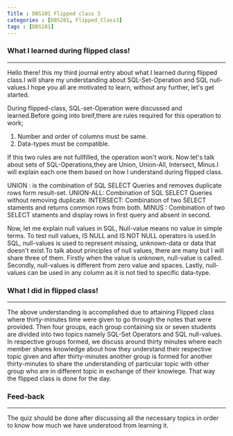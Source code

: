 ```yaml
---
Title : DBS101 Flipped class 3
categories : [DBS201, Flipped_Class3]
tags : [DBS101]
---
```


### What I learned during flipped class!
---

Hello there! this my third journal entry about what I learned during flipped class.I will share my understanding about SQL-Set-Operation and SQL null-values.I hope you all are motivated to learn, without any further, let's get started.

During flipped-class, SQL-set-Operation were discussed and learned.Before going into breif,there are rules required for this operation to work;
1. Number and order of columns must be same.
2. Data-types must be compatible.

If this two rules are not fullfilled, the operation won't work.
Now let's talk about sets of SQL-Operations,they are Union, Union-All, Intersect, Minus.I will explain each one them based on how I understand during flipped class.

UNION : is the combination of SQL SELECT Queries and removes duplicate rows form result-set.
UNION-ALL: Combination of SQL SELECT Queries without removing duplicate.
INTERSECT: Combination of two SELECT staments and returns common rows from both.
MINUS : Combination of two SELECT staments and display rows in first query and absent in second.

Now, let me explain null values in SQL, Null-value means no value in simple terms. To test null values, IS NULL and IS NOT NULL operators is used.In SQL, null-values is used to represent missing, unknown-data or data that doesn't exist.To talk about principles of null values, there are many but I will share three of them. Firstly when the value is unknown, null-value is called. Secondly, null-values is different from zero value and spaces. Lastly, null-values can be used in any column as it is not tied to specific data-type.

### What I did in flipped class!
---

The above understanding is accomplished due to attaining Flipped class where thirty-minutes time were given to go through the notes that were provided. Then  four groups, each group containing six or seven students are divided into two topics namely SQL-Set Operators and SQL null-values. In respective groups formed, we discuss around thirty minutes where each member shares knowledge about how they understand their respective topic given and after thirty-minutes another group is formed for another thirty-minutes to share the understanding of particular topic  with other group who are in different topic in exchange of their knowlege. That way the flipped class is done for the day.

### Feed-back
---

The quiz should be done after discussing all the necessary topics in order to know how much we have understood from learning it.